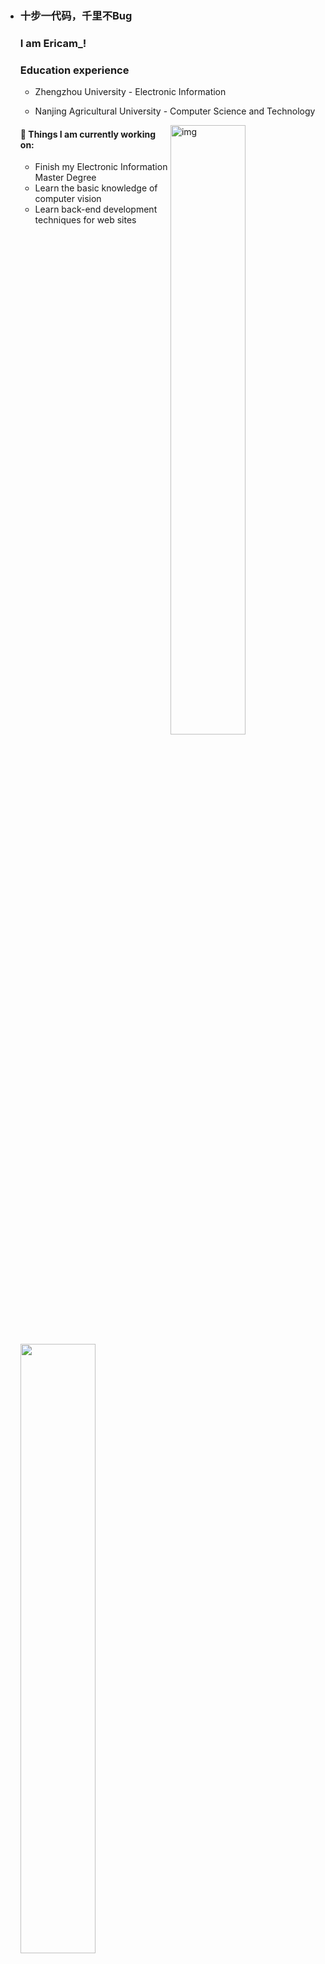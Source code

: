 - ### 十步一代码，千里不Bug 
  ### I  am Ericam_!

  ### Education experience

  - Zhengzhou University - Electronic Information

  - Nanjing Agricultural University - Computer Science and Technology

  <img align="right" alt="img" src="https://ericamblog.oss-cn-shanghai.aliyuncs.com/2020/vg6zq5%20%281%29.png " width="50%" height="auto" />


  #### 🌱 Things I am currently working on: 
  - Finish my Electronic Information Master Degree  
  - Learn the basic knowledge of computer vision
  - Learn back-end development techniques for web sites

  <p>
  	<img width="50%"src="https://github-readme-stats-820sxk75u.vercel.app/api?username=850552586&show_icons=true&hide_border=true?theme=radical" />

  </p>

  
